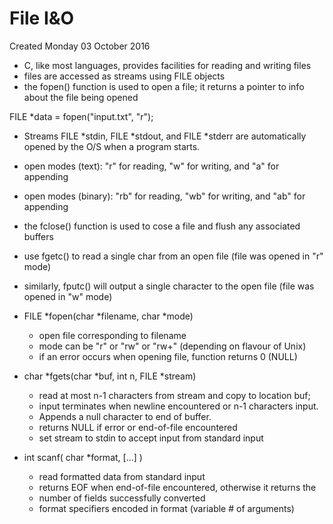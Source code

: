# File I&O
Created Monday 03 October 2016


* C, like most languages, provides facilities for reading and writing files
* files are accessed as streams using FILE objects
* the fopen() function is used to open a file; it returns a pointer to info about the file being opened

FILE *data = fopen("input.txt", "r");

* Streams FILE *stdin, FILE *stdout, and FILE *stderr are automatically opened by the O/S when a program starts.
* open modes (text): "r" for reading, "w" for writing, and "a" for appending
* open modes (binary): "rb" for reading, "wb" for writing, and "ab" for appending
* the fclose() function is used to cose a file and flush any associated buffers
* use fgetc() to read a single char from an open file (file was opened in "r" mode)
* similarly, fputc() will output a single character to the open file (file was opened in "w" mode)



* FILE *fopen(char *filename, char *mode)
	* open file corresponding to filename
	* mode can be "r" or "rw" or "rw+" (depending on flavour of Unix)
	* if an error occurs when opening file, function returns 0 (NULL)
* char *fgets(char *buf, int n, FILE *stream)
	* read at most n-1 characters from stream and copy to location buf;
	* input terminates when newline encountered or n-1 characters input.
	* Appends a null character to end of buffer.
	* returns NULL if error or end-of-file encountered
	* set stream to stdin to accept input from standard input
* int scanf( char *format, […] )
	* read formatted data from standard input
	* returns EOF when end-of-file encountered, otherwise it returns the
	* number of fields successfully converted
	* format specifiers encoded in format (variable # of arguments)



